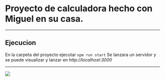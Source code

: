 # Proyecto de calculadora hecho con Miguel en su casa.
___
## Ejecucion
En la carpeta del proyecto ejecutar
```npm run start```
Se lanzara un servidor y se puede visualizar y lanzar en *http://localhost:3000*

---
<img src="./Foto.png"/>